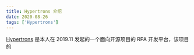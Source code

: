 ```yaml
---
title: Hypertrons 介绍
date: 2020-08-26
tags: ['Hypertrons']
---
```


[Hypertrons](https://github.com/hypertrons/hypertrons) 是本人在 2019.11 发起的一个面向开源项目的 RPA 开发平台，该项目的
